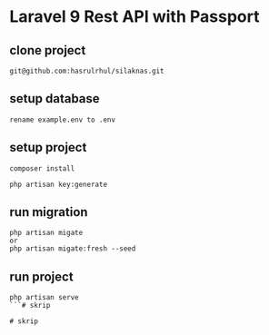 # Laravel 9 Rest API with Passport

## clone project
```
git@github.com:hasrulrhul/silaknas.git
```

## setup database
```rename example.env to .env```

## setup project
``` 
composer install

php artisan key:generate
```

## run migration
```
php artisan migate
or
php artisan migate:fresh --seed

```
 
## run project
```
php artisan serve
```#   s k r i p  
 #   s k r i p  
 
